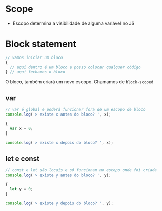 # Scope

* Escopo determina a visibilidade de alguma variável no JS

# Block statement
```js
// vamos iniciar um bloco
{
  // aqui dentro é um bloco e posso colocar qualquer código
} // aqui fechamos o bloco
```

O bloco, também criará um novo escopo. Chamamos de `block-scoped`


## var
```js
// var é global e poderá funcionar fora de um escopo de bloco
console.log('> existe x antes do bloco? ', x);

{
  var x = 0;
}

console.log('> existe x depois do bloco? ', x);
```

## let e const
```js
// const e let são locais e só funcionam no escopo onde foi criada
console.log('> existe y antes do bloco? ', y);

{
  let y = 0;
}

console.log('> existe y depois do bloco? ', y);
```
